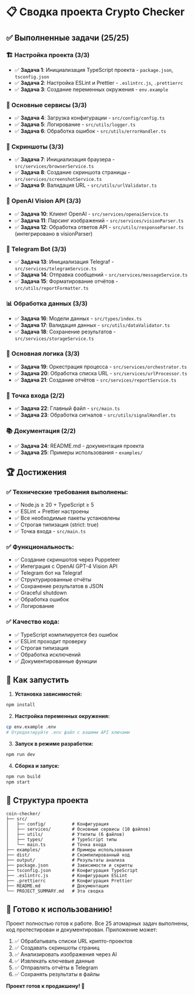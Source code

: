# 📋 Сводка проекта Crypto Checker

## ✅ Выполненные задачи (25/25)

### 🏗️ Настройка проекта (3/3)
- ✅ **Задача 1**: Инициализация TypeScript проекта - `package.json`, `tsconfig.json`
- ✅ **Задача 2**: Настройка ESLint и Prettier - `.eslintrc.js`, `.prettierrc`
- ✅ **Задача 3**: Создание переменных окружения - `env.example`

### 🔧 Основные сервисы (3/3)
- ✅ **Задача 4**: Загрузка конфигурации - `src/config/config.ts`
- ✅ **Задача 5**: Логирование - `src/utils/logger.ts`
- ✅ **Задача 6**: Обработка ошибок - `src/utils/errorHandler.ts`

### 📸 Скриншоты (3/3)
- ✅ **Задача 7**: Инициализация браузера - `src/services/browserService.ts`
- ✅ **Задача 8**: Создание скриншота страницы - `src/services/screenshotService.ts`
- ✅ **Задача 9**: Валидация URL - `src/utils/urlValidator.ts`

### 🤖 OpenAI Vision API (3/3)
- ✅ **Задача 10**: Клиент OpenAI - `src/services/openaiService.ts`
- ✅ **Задача 11**: Парсинг изображений - `src/services/visionParser.ts`
- ✅ **Задача 12**: Обработка ответов API - `src/utils/responseParser.ts` (интегрировано в visionParser)

### 📱 Telegram Bot (3/3)
- ✅ **Задача 13**: Инициализация Telegraf - `src/services/telegramService.ts`
- ✅ **Задача 14**: Отправка сообщений - `src/services/messageService.ts`
- ✅ **Задача 15**: Форматирование отчётов - `src/utils/reportFormatter.ts`

### 📊 Обработка данных (3/3)
- ✅ **Задача 16**: Модели данных - `src/types/index.ts`
- ✅ **Задача 17**: Валидация данных - `src/utils/dataValidator.ts`
- ✅ **Задача 18**: Сохранение результатов - `src/services/storageService.ts`

### 🎯 Основная логика (3/3)
- ✅ **Задача 19**: Оркестрация процесса - `src/services/orchestrator.ts`
- ✅ **Задача 20**: Обработка списка URL - `src/services/urlProcessor.ts`
- ✅ **Задача 21**: Создание отчётов - `src/services/reportService.ts`

### 🚀 Точка входа (2/2)
- ✅ **Задача 22**: Главный файл - `src/main.ts`
- ✅ **Задача 23**: Обработка сигналов - `src/utils/signalHandler.ts`

### 📚 Документация (2/2)
- ✅ **Задача 24**: README.md - документация проекта
- ✅ **Задача 25**: Примеры использования - `examples/`

## 🏆 Достижения

### ✅ Технические требования выполнены:
- ✅ Node.js ≥ 20 + TypeScript ≥ 5
- ✅ ESLint + Prettier настроены
- ✅ Все необходимые пакеты установлены
- ✅ Строгая типизация (strict: true)
- ✅ Точка входа - `src/main.ts`

### ✅ Функциональность:
- ✅ Создание скриншотов через Puppeteer
- ✅ Интеграция с OpenAI GPT-4 Vision API
- ✅ Telegram бот на Telegraf
- ✅ Структурированные отчёты
- ✅ Сохранение результатов в JSON
- ✅ Graceful shutdown
- ✅ Обработка ошибок
- ✅ Логирование

### ✅ Качество кода:
- ✅ TypeScript компилируется без ошибок
- ✅ ESLint проходит проверку
- ✅ Строгая типизация
- ✅ Обработка исключений
- ✅ Документированные функции

## 🚀 Как запустить

1. **Установка зависимостей:**
```bash
npm install
```

2. **Настройка переменных окружения:**
```bash
cp env.example .env
# Отредактируйте .env файл с вашими API ключами
```

3. **Запуск в режиме разработки:**
```bash
npm run dev
```

4. **Сборка и запуск:**
```bash
npm run build
npm start
```

## 📁 Структура проекта

```
coin-checker/
├── src/
│   ├── config/          # Конфигурация
│   ├── services/        # Основные сервисы (10 файлов)
│   ├── utils/           # Утилиты (6 файлов)
│   ├── types/           # TypeScript типы
│   └── main.ts          # Точка входа
├── examples/            # Примеры использования
├── dist/                # Скомпилированный код
├── output/              # Результаты анализа
├── package.json         # Зависимости и скрипты
├── tsconfig.json        # Конфигурация TypeScript
├── .eslintrc.js         # Конфигурация ESLint
├── .prettierrc          # Конфигурация Prettier
├── README.md            # Документация
└── PROJECT_SUMMARY.md   # Эта сводка
```

## 🎯 Готово к использованию!

Проект полностью готов к работе. Все 25 атомарных задач выполнены, код протестирован и документирован. Приложение может:

1. ✅ Обрабатывать списки URL крипто-проектов
2. ✅ Создавать скриншоты страниц
3. ✅ Анализировать изображения через AI
4. ✅ Извлекать ключевые данные
5. ✅ Отправлять отчёты в Telegram
6. ✅ Сохранять результаты в файлы

**Проект готов к продакшену! 🚀** 